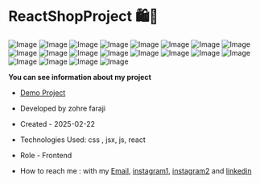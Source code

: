 # ReactShopProject 🛍🛒

![Image](https://github.com/user-attachments/assets/08625af0-fb0e-47d0-995d-d3152bce7d13)
![Image](https://github.com/user-attachments/assets/4ed620f6-ea1e-45de-97ea-6c49d426a548)
![Image](https://github.com/user-attachments/assets/3891b7b6-b660-4869-a68f-634d47671e3c)
![Image](https://github.com/user-attachments/assets/9f509b60-5b28-4184-a109-8777fdcda9fb)
![Image](https://github.com/user-attachments/assets/5c7347c7-69c5-4a7e-a61c-03c495f57fa1)
![Image](https://github.com/user-attachments/assets/9fcdb537-11d0-470f-8018-d3cfca9a5b25)
![Image](https://github.com/user-attachments/assets/812c1308-0983-4963-9aa7-ed737dd26464)
![Image](https://github.com/user-attachments/assets/ea5568f3-94fa-4037-bc29-ac7698f5be20)
![Image](https://github.com/user-attachments/assets/922f90bb-4c0b-44a5-8a29-0e4cf9328c94)
![Image](https://github.com/user-attachments/assets/9b5adcea-44a3-47e0-aa1b-3b43a88ef24c)
![Image](https://github.com/user-attachments/assets/e8ec4c4a-ec74-4d4a-a27a-297079d23bef)
![Image](https://github.com/user-attachments/assets/76517712-967b-4360-93ac-21e6e56054df)
![Image](https://github.com/user-attachments/assets/441e0a15-a3b5-4be5-9a56-7a12b183d51f)
![Image](https://github.com/user-attachments/assets/830829eb-423a-43b1-a297-e87393f625e8)
![Image](https://github.com/user-attachments/assets/bdc36057-34ed-4fac-a4a9-84e8ba7b6410)
![Image](https://github.com/user-attachments/assets/d3e1fbc3-a2f5-40b2-ad98-4d6d1360172b)
![Image](https://github.com/user-attachments/assets/b91351d3-d495-4f58-933a-73e992ee5255)
![Image](https://github.com/user-attachments/assets/44dd25b0-f883-4913-9881-8d4bb42beed5)
![Image](https://github.com/user-attachments/assets/4223078d-05cc-40bd-8f24-5c0d197539ea)
![Image](https://github.com/user-attachments/assets/0ee289c3-146d-4193-8370-7f78e6fde44e)

**You can see information about my project**
- [Demo Project](https://react-shop-project-dun.vercel.app/)

- Developed by zohre faraji

- Created - 2025-02-22

- Technologies Used: css , jsx, js, react

- Role - Frontend

- How to reach me : with my [Email](mailto:zohre.faraji.212@gmail.com), [instagram1](https://www.instagram.com/zohrefarajii212?igsh=MXkxdDgzY3dtcmZyaA==), [instagram2](https://www.instagram.com/zohrefaraji212/) and [linkedin](https://www.linkedin.com/in/zohre-faraji-41822315a/)
